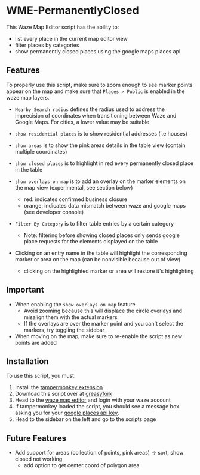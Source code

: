# WME-PermanentlyClosed

This Waze Map Editor script has the ability to:
- list every place in the current map editor view
- filter places by categories
- show permanently closed places using the google maps places api

## Features
To properly use this script, make sure to zoom enough to see marker points appear on the map and make sure that `Places > Public` is enabled in the waze map layers.

- `Nearby Search radius` defines the radius used to address the imprecision of coordinates when transitioning between Waze and Google Maps. For cities, a lower value may be suitable
- `show residential places` is to show residential addresses (i.e houses)
- `show areas` is to show the pink areas details in the table view (contain multiple coordinates)
- `show closed places` is to highlight in red every permanently closed place in the table
- `show overlays on map` is to add an overlay on the marker elements on the map view (experimental, see section below)
  - red: indicates confirmed business closure
  - orange: indicates data mismatch between waze and google maps (see developer console)
- `Filter By Category` is to filter table entries by a certain category
  - Note: filtering before showing closed places only sends google place requests for the elements displayed on the table
 
- Clicking on an entry name in the table will highlight the corresponding marker or area on the map (can be nonvisible because out of view)
  - clicking on the highlighted marker or area will restore it's highlighting

## Important
- When enabling the `show overlays on map` feature
    - Avoid zooming because this will displace the circle overlays and misalign them with the actual markers
    - If the overlays are over the marker point and you can't select the markers, try toggling the sidebar
- When moving on the map, make sure to re-enable the script as new points are added  

## Installation
To use this script, you must:
1. Install the [tampermonkey extension](https://www.tampermonkey.net/)
2. Download this script over at [greasyfork](https://greasyfork.org/en/scripts/481447-wme-permanentlyclosed)
3. Head to the [waze map editor](https://www.waze.com/en-US/editor) and login with your waze account
4. If tampermonkey loaded the script, you should see a message box asking you for your [google places api key](https://developers.google.com/maps/documentation/javascript/get-api-key).
5. Head to the sidebar on the left and go to the scripts page 

## Future Features
- Add support for areas (collection of points, pink areas) -> sort, show closed not working
  - add option to get center coord of polygon area
